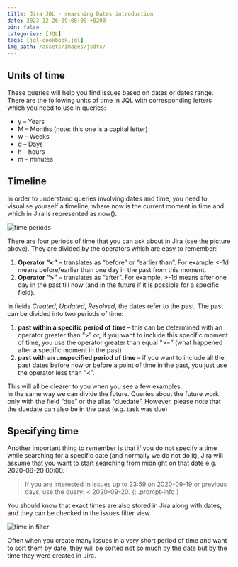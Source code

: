 ```yaml
---
title: Jira JQL - searching Dates introduction
date: 2023-12-26 09:00:00 +0200
pin: false
categories: [JQL]
tags: [jql-cookbook,jql]
img_path: /assets/images/jsdts/
---
```

## Units of time
These queries will help you find issues based on dates or dates range.
There are the following units of time in JQL with corresponding letters which you need to use in queries:
- y – Years
- M – Months (note: this one is a capital letter)
- w – Weeks
- d – Days
- h – hours
- m – minutes  

## Timeline
In order to understand queries involving dates and time, you need to visualise yourself a timeline, where now is the current moment in time and which in Jira is represented as now().

![time periods](jsdts01.png)  

There are four periods of time that you can ask about in Jira (see the picture above). They are divided by the operators which are easy to remember:
1. **Operator “<”** –  translates as “before” or “earlier than”.
For example <-1d means before/earlier than one day in the past from this moment.
2. **Operator “>”** – translates as “after”. 
For example, >-1d means after one day in the past till now (and in the future if it is possible for a specific field). 

In fields _Created_, _Updated_, _Resolved_, the dates refer to the past. The past can be divided into two periods of time:
1. **past within a specific period of time** – this can be determined with an operator greater than “>” or, if you want to include this specific moment of time, you use the operator greater than equal “>=” (what happened after a specific moment in the past)
2. **past with an unspecified period of time** – if you want to include all the past dates before now or before a point of time in the past, you just use the operator less than “<”.  

This will all be clearer to you when you see a few examples.  
In the same way we can divide the future. Queries about the future work only with the field “due” or the alias “duedate”. However, please note that the duedate can also be in the past (e.g. task was due)

## Specifying time
Another important thing to remember is that if you do not specify a time while searching for a specific date (and normally we do not do it), Jira will assume that you want to start searching from midnight on that date e.g. 2020-09-20 00:00.  

>  If you are interested in issues up to 23:59 on 2020-09-19 or previous days, use the query: < 2020-09-20.
{: .prompt-info }

You should know that exact times are also stored in Jira along with dates, and they can be checked in the issues filter view.   

![time in filter](jsdts02.png)  

Often when you create many issues in a very short period of time and want to sort them by date, they will be sorted not so much by the date but by the time they were created in Jira.
